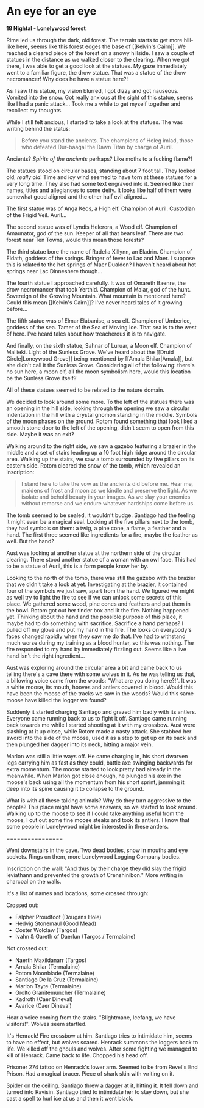 # An eye for an eye

**18 Nightal - Lonelywood forest**

Rime led us through the dark, old forest. The terrain starts to get more hill-like here, seems like this forest edges the base of [[Kelvin's Cairn]]. We reached a cleared piece of the forest on a snowy hillside. I saw a couple of statues in the distance as we walked closer to the clearing. When we got there, I was able to get a good look at the statues. My gaze immediately went to a familiar figure, the drow statue. That was a statue of the drow necromancer! Why does he have a statue here?!

As I saw this statue, my vision blurred, I got dizzy and got nauseous. Vomited into the snow. Got really anxious at the sight of this statue, seems like I had a panic attack... Took me a while to get myself together and recollect my thoughts. 

While I still felt anxious, I started to take a look at the statues. The was writing behind the status:

> Before you stand the ancients. The champions of Heleg imlad, those who defeated Dur-baagal the Dawn Titan by charge of Auril.

Ancients? _Spirits of the ancients_ perhaps? Like moths to a fucking flame?!

The statues stood on circular bases, standing about 7 foot tall. They looked old, _really old_. Time and icy wind seemed to have torn at these statues for a very long time. They also had some text engraved into it. Seemed like their names, titles and allegiances to some deity. It looks like half of them were somewhat good aligned and the other half evil aligned...

The first statue was of Anga Keos, a High elf. Champion of Auril. Custodian of the Frigid Veil. Auril...

The second statue was of Lyndis Helerora, a Wood elf. Champion of Amaunator, god of the sun. Keeper of all that bears leaf. There are two forest near Ten Towns, would this mean those forests?

The third statue bore the name of Radelia Xillynn, an Eladrin. Champion of Eldath, goddess of the springs. Bringer of fever to Lac and Maer. I suppose this is related to the hot springs of Maer Dualdon? I haven't heard about hot springs near Lac Dinneshere though...

The fourth statue I approached carefully. It was of Omareth Baenre, the drow necromancer that took Yerthid. Champion of Malar, god of the hunt. Sovereign of the Growing Mountain. What mountain is mentioned here? Could this mean [[Kelvin's Cairn]]? I've never heard tales of it growing before...

The fifth statue was of Elmar Elabanise, a sea elf. Champion of Umberlee, goddess of the sea. Tamer of the Sea of Moving Ice. That sea is to the west of here. I've heard tales about how treacherous it is to navigate.

And finally, on the sixth statue, Sahnar of Luruar, a Moon elf. Champion of Mallieki. Light of the Sunless Grove. We've heard about the [[Druid Circle|Loneywood Grove]] being mentioned by [[Amala Bhilar|Amala]], but she didn't call it the Sunless Grove. Considering all of the following: there's no sun here, a moon elf, all the moon symbolism here, would this location be the Sunless Grove itself?

All of these statues seemed to be related to the nature domain.

We decided to look around some more. To the left of the statues there was an opening in the hill side, looking through the opening we saw a circular indentation in the hill with a crystal gnomon standing in the middle. Symbols of the moon phases on the ground. Rotom found something that look liked a smooth stone door to the left of the opening, didn't seem to open from this side. Maybe it was an exit?

Walking around to the right side, we saw a gazebo featuring a brazier in the middle and a set of stairs leading up a 10 foot high ridge around the circular area. Walking up the stairs, we saw a tomb surrounded by five pillars on its eastern side. Rotom cleared the snow of the tomb, which revealed an inscription:

> I stand here to take the vow as the ancients did before me. Hear me, maidens of frost and moon as we kindle and preserve the light. As we isolate and behold beauty in your images. As we slay your enemies without remorse and we endure whatever hardships come before us.

The tomb seemed to be sealed, it wouldn't budge. Santiago had the feeling it might even be a magical seal. Looking at the five pillars next to the tomb, they had symbols on them: a twig, a pine cone, a flame, a feather and a hand. The first three seemed like ingredients for a fire, maybe the feather as well. But the hand?

Aust was looking at another statue at the northern side of the circular clearing. There stood another statue of a woman with an owl face. This had to be a statue of Auril, this is a form people know her by.

Looking to the north of the tomb, there was still the gazebo with the brazier that we didn't take a look at yet. Investigating at the brazier, it contained four of the symbols we just saw, apart from the hand. We figured we might as well try to light the fire to see if we can unlock some secrets of this place. We gathered some wood, pine cones and feathers and put them in the bowl. Rotom got out her tinder box and lit the fire. Nothing happened yet. Thinking about the hand and the possible purpose of this place, it maybe had to do something with sacrifice. Sacrifice a hand perhaps? I pulled off my glove and put my hand in the fire. The looks on everybody's faces changed rapidly when they saw me do that. I've had to withstand much worse during my training as a blood hunter, so this was nothing. The fire responded to my hand by immediately fizzling out. Seems like a live hand isn't the right ingredient...

Aust was exploring around the circular area a bit and came back to us telling there's a cave there with some wolves in it. As he was telling us that, a billowing voice came from the woods: "What are you doing here?!". It was a white moose, its mouth, hooves and antlers covered in blood. Would this have been the moose of the tracks we saw in the woods? Would this same moose have killed the logger we found?

Suddenly it started charging Santiago and grazed him badly with its antlers. Everyone came running back to us to fight it off. Santiago came running back towards me while I started shooting at it with my crossbow. Aust were slashing at it up close, while Rotom made a nasty attack. She stabbed her sword into the side of the moose, used it as a step to get up on its back and then plunged her dagger into its neck, hitting a major vein. 

Marlon was still a little ways off. He came charging in, his short dwarven legs carrying him as fast as they could, battle axe swinging backwards for extra momentum. The moose started to look pretty bad already in the meanwhile. When Marlon got close enough, he plunged his axe in the moose's back using all the momentum from his short sprint, jamming it deep into its spine causing it to collapse to the ground. 

What is with all these talking animals? Why do they turn aggressive to the people? This place might have some answers, so we started to look around. Walking up to the moose to see if I could take anything useful from the moose, I cut out some fine moose steaks and took its antlers. I know that some people in Lonelywood might be interested in these antlers.





================

Went downstairs in the cave. Two dead bodies, snow in mouths and eye sockets. Rings on them, more Lonelywood Logging Company bodies.

Inscription on the wall: "And thus by their charge they did slay the frigid leviathann and prevented the growth of Crenshinibon." More writing in charcoal on the walls.

It's a list of names and locations, some crossed through:

Crossed out:
- Falpher Proudfoot (Dougans Hole)
- Hedvig Stonemaul (Good Mead)
- Coster Wolclaw (Targos)
- Ivahn & Gareth of Daerlun (Targos / Termalaine)

Not crossed out:
- Naerth Maxildanarr (Targos)
- Amala Bhilar (Termalaine)
- Rotom Moonblade (Termalaine)
- Santiago De la Cruz (Termalaine)
- Marlon Tayte (Termalaine)
- Grolto Granitemuncher (Termalaine)
- Kadroth (Caer Dineval)
- Avarice (Caer Dineval)

Hear a voice coming from the stairs. "Blightmane, Icefang, we have visitors!". Wolves seem startled.

It's Henrack! Fire crossbow at him. Santiago tries to intimidate him, seems to have no effect, but wolves scared. Henrack summons the loggers back to life. We killed off the ghouls and wolves. After some fighting we managed to kill of Henrack. Came back to life. Chopped his head off.

Prisoner 274 tattoo on Henrack's lower arm. Seemed to be from Revel's End Prison. Had a magical bracer. Piece of shark skin with writing on it.

Spider on the ceiling. Santiago threw a dagger at it, hitting it. It fell down and turned into Ravisin. Santiago tried to intimidate her to stay down, but she cast a spell to hurl ice at us and then it went black.